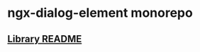 # ngx-dialog-element monorepo

## [Library README](https://github.com/ty-ler/ngx-dialog-element/blob/master/libs/dialog/README.md)
